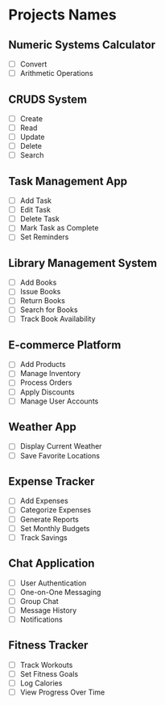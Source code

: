 # Projects Names

## Numeric Systems Calculator

- [ ] Convert
- [ ] Arithmetic Operations

## CRUDS System

- [ ] Create
- [ ] Read
- [ ] Update
- [ ] Delete
- [ ] Search

## Task Management App

- [ ] Add Task
- [ ] Edit Task
- [ ] Delete Task
- [ ] Mark Task as Complete
- [ ] Set Reminders

## Library Management System

- [ ] Add Books
- [ ] Issue Books
- [ ] Return Books
- [ ] Search for Books
- [ ] Track Book Availability

## E-commerce Platform

- [ ] Add Products
- [ ] Manage Inventory
- [ ] Process Orders
- [ ] Apply Discounts
- [ ] Manage User Accounts

## Weather App

- [ ] Display Current Weather
- [ ] Save Favorite Locations

## Expense Tracker

- [ ] Add Expenses
- [ ] Categorize Expenses
- [ ] Generate Reports
- [ ] Set Monthly Budgets
- [ ] Track Savings

## Chat Application

- [ ] User Authentication
- [ ] One-on-One Messaging
- [ ] Group Chat
- [ ] Message History
- [ ] Notifications

## Fitness Tracker

- [ ] Track Workouts
- [ ] Set Fitness Goals
- [ ] Log Calories
- [ ] View Progress Over Time